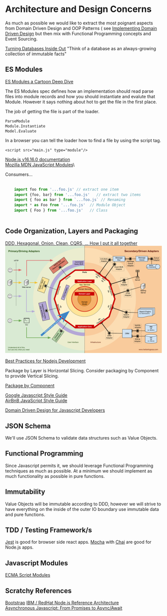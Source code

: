 # Architecture and Design Concerns

As much as possible we would like to extract the most poignant aspects from Domain Driven Design and OOP Patterns (
see [Implementing Domain Driven Design](./Implementing_Domain_Driven_Design.md) but then mix with Functional Programming
concepts and Event Sourcing.

[Turning Databases Inside Out](https://martin.kleppmann.com/2015/03/04/turning-the-database-inside-out.html)
"Think of a database as an always-growing collection of immutable facts"  

## ES Modules

[ES Modules a Cartoon Deep Dive](https://hacks.mozilla.org/2018/03/es-modules-a-cartoon-deep-dive/)

The ES Modules spec defines how an implementation should read parse files into module records and how you should
instantiate and evalute that Module.  However it says nothing about hot to get the file in the first place.

The job of getting the file is part of the loader.

    ParseModule
    Module.Instantiate
    Model.Evaluate

In a browser you can tell the loader how to find a file by using the script tag.

    <script src="main.js" type="module"/>


[Node.js v16.16.0 documentation](https://nodejs.org/dist/latest-v16.x/docs/api/esm.html#modules-ecmascript-modules)\
[Mozilla MDN JavaScript Modules](https://developer.mozilla.org/en-US/docs/Web/JavaScript/Guide/Modules)\

Consumers...

```javascript

    import foo from '...foo.js' // extract one item
    import {foo, bar} from '...foo.js'   // extract two items
    import { foo as bar } from `...foo.js` // Renaming
    import * as Foo from '...foo.js'  // Module Object
    import { Foo } from '...foo.js'   // Class
    

```

## Code Organization, Layers and Packaging

[DDD, Hexagonal, Onion, Clean, CQRS, … How I put it all together](https://herbertograca.com/2017/11/16/explicit-architecture-01-ddd-hexagonal-onion-clean-cqrs-how-i-put-it-all-together/)\
![Explicit Architecture](070-explicit-architecture-svg.png)

[Best Practices for Nodejs Development](https://scoutapm.com/blog/nodejs-architecture-and-12-best-practices-for-nodejs-development)

Package by Layer is Horizontal Slicing.  Consider packaging by Component to provide Vertical Slicing.

[Package by Component](http://www.codingthearchitecture.com/2015/03/08/package_by_component_and_architecturally_aligned_testing.html)

[Google Javascript Style Guide](https://google.github.io/styleguide/jsguide.html)\
[AirBnB JavaScript Style Guide](https://github.com/airbnb/javascript)

[Domain Driven Design for Javascript Developers](https://medium.com/spotlight-on-javascript/domain-driven-design-for-javascript-developers-9fc3f681931a)

## JSON Schema

We'll use JSON Schema to validate data structures such as Value Objects.

## Functional Programming

Since Javascript permits it, we should leverage Functional Programming techniques as much as possible.  At a minimum we
should implement as much functionality as possible in pure functions.

## Immutability

Value Objects will be immutable according to DDD, however we will strive to have everything on the inside of the outer
IO boundary use immutable data and pure functions.

## TDD / Testing Framework/s

[Jest](https://jestjs.io/docs/getting-started) is good for browser side react apps.
[Mocha](https://mochajs.org/) with [Chai](https://www.chaijs.com/) are good for Node.js apps.

## Javascript Modules

[ECMA Script Modules](https://nodejs.org/dist/latest-v16.x/docs/api/esm.html#modules-ecmascript-modules)


## Scratchy References

[Bootstrap](https://getbootstrap.com/docs/5.2/getting-started/introduction/)
[IBM / RedHat Node.js Reference Architecture](https://github.com/nodeshift/nodejs-reference-architecture)\
[Asynchronous Javascript: From Promises to Async/Await](https://scoutapm.com/blog/async-javascript)
